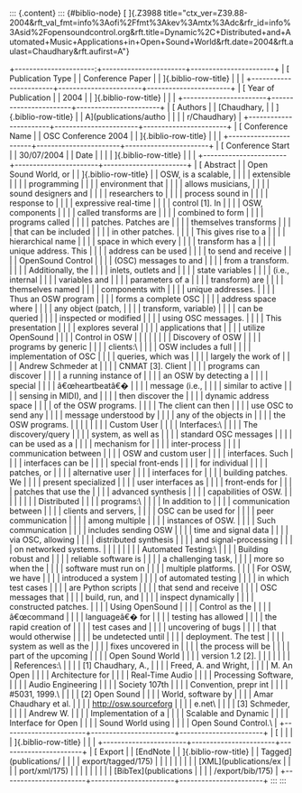 ::: {.content}
::: {#biblio-node}
[ ]{.Z3988
title="ctx_ver=Z39.88-2004&rft_val_fmt=info%3Aofi%2Ffmt%3Akev%3Amtx%3Adc&rfr_id=info%3Asid%2Fopensoundcontrol.org&rft.title=Dynamic%2C+Distributed+and+Automated+Music+Applications+in+Open+Sound+World&rft.date=2004&rft.aulast=Chaudhary&rft.aufirst=A"}

+----------------------:+-----------------------+-----------------------+
| [ Publication Type    |                       | Conference Paper      |
| ]{.biblio-row-title}  |                       |                       |
+-----------------------+-----------------------+-----------------------+
| [ Year of Publication |                       | 2004                  |
| ]{.biblio-row-title}  |                       |                       |
+-----------------------+-----------------------+-----------------------+
| [ Authors             |                       | [Chaudhary,           |
| ]{.biblio-row-title}  |                       | A](publications/autho |
|                       |                       | r/Chaudhary)          |
+-----------------------+-----------------------+-----------------------+
| [ Conference Name     |                       | OSC Conference 2004   |
| ]{.biblio-row-title}  |                       |                       |
+-----------------------+-----------------------+-----------------------+
| [ Conference Start    |                       | 30/07/2004            |
| Date                  |                       |                       |
| ]{.biblio-row-title}  |                       |                       |
+-----------------------+-----------------------+-----------------------+
| [ Abstract            |                       | Open Sound World, or  |
| ]{.biblio-row-title}  |                       | OSW, is a scalable,   |
|                       |                       | extensible            |
|                       |                       | programming           |
|                       |                       | environment that      |
|                       |                       | allows musicians,     |
|                       |                       | sound designers and   |
|                       |                       | researchers to        |
|                       |                       | process sound in      |
|                       |                       | response to           |
|                       |                       | expressive real-time  |
|                       |                       | control \[1\]. In     |
|                       |                       | OSW, components       |
|                       |                       | called transforms are |
|                       |                       | combined to form      |
|                       |                       | programs called       |
|                       |                       | patches. Patches are  |
|                       |                       | themselves transforms |
|                       |                       | that can be included  |
|                       |                       | in other patches.     |
|                       |                       | This gives rise to a  |
|                       |                       | hierarchical name     |
|                       |                       | space in which every  |
|                       |                       | transform has a       |
|                       |                       | unique address. This  |
|                       |                       | address can be used   |
|                       |                       | to send and receive   |
|                       |                       | OpenSound Control     |
|                       |                       | (OSC) messages to and |
|                       |                       | from a transform.     |
|                       |                       | Additionally, the     |
|                       |                       | inlets, outlets and   |
|                       |                       | state variables       |
|                       |                       | (i.e., internal       |
|                       |                       | variables and         |
|                       |                       | parameters of a       |
|                       |                       | transform) are        |
|                       |                       | themselves named      |
|                       |                       | components with       |
|                       |                       | unique addresses.     |
|                       |                       | Thus an OSW program   |
|                       |                       | forms a complete OSC  |
|                       |                       | address space where   |
|                       |                       | any object (patch,    |
|                       |                       | transform, variable)  |
|                       |                       | can be queried        |
|                       |                       | inspected or modified |
|                       |                       | using OSC messages.   |
|                       |                       | This presentation     |
|                       |                       | explores several      |
|                       |                       | applications that     |
|                       |                       | utilize OpenSound     |
|                       |                       | Control in OSW        |
|                       |                       |                       |
|                       |                       | Discovery of OSW      |
|                       |                       | programs by generic   |
|                       |                       | clients:\             |
|                       |                       | OSW includes a full   |
|                       |                       | implementation of OSC |
|                       |                       | queries, which was    |
|                       |                       | largely the work of   |
|                       |                       | Andrew Schmeder at    |
|                       |                       | CNMAT \[3\]. Client   |
|                       |                       | programs can discover |
|                       |                       | a running instance of |
|                       |                       | an OSW by detecting a |
|                       |                       | special               |
|                       |                       | â€œheartbeatâ€�       |
|                       |                       | message (i.e.,        |
|                       |                       | similar to active     |
|                       |                       | sensing in MIDI), and |
|                       |                       | then discover the     |
|                       |                       | dynamic address space |
|                       |                       | of the OSW programs.  |
|                       |                       | The client can then   |
|                       |                       | use OSC to send any   |
|                       |                       | message understood by |
|                       |                       | any of the objects in |
|                       |                       | the OSW programs.     |
|                       |                       |                       |
|                       |                       | Custom User           |
|                       |                       | Interfaces:\          |
|                       |                       | The discovery/query   |
|                       |                       | system, as well as    |
|                       |                       | standard OSC messages |
|                       |                       | can be used as a      |
|                       |                       | mechanism for         |
|                       |                       | inter-process         |
|                       |                       | communication between |
|                       |                       | OSW and custom user   |
|                       |                       | interfaces. Such      |
|                       |                       | interfaces can be     |
|                       |                       | special front-ends    |
|                       |                       | for individual        |
|                       |                       | patches, or           |
|                       |                       | alternative user      |
|                       |                       | interfaces for        |
|                       |                       | building patches. We  |
|                       |                       | present specialized   |
|                       |                       | user interfaces as    |
|                       |                       | front-ends for        |
|                       |                       | patches that use the  |
|                       |                       | advanced synthesis    |
|                       |                       | capabilities of OSW.  |
|                       |                       |                       |
|                       |                       | Distributed           |
|                       |                       | programs:\            |
|                       |                       | In addition to        |
|                       |                       | communication between |
|                       |                       | clients and servers,  |
|                       |                       | OSC can be used for   |
|                       |                       | peer communication    |
|                       |                       | among multiple        |
|                       |                       | instances of OSW.     |
|                       |                       | Such communication    |
|                       |                       | includes sending OSW  |
|                       |                       | time and signal data  |
|                       |                       | via OSC, allowing     |
|                       |                       | distributed synthesis |
|                       |                       | and signal-processing |
|                       |                       | on networked systems. |
|                       |                       |                       |
|                       |                       | Automated Testing:\   |
|                       |                       | Building robust and   |
|                       |                       | reliable software is  |
|                       |                       | a challenging task,   |
|                       |                       | more so when the      |
|                       |                       | software must run on  |
|                       |                       | multiple platforms.   |
|                       |                       | For OSW, we have      |
|                       |                       | introduced a system   |
|                       |                       | of automated testing  |
|                       |                       | in which test cases   |
|                       |                       | are Python scripts    |
|                       |                       | that send and receive |
|                       |                       | OSC messages that     |
|                       |                       | build, run, and       |
|                       |                       | inspect dynamically   |
|                       |                       | constructed patches.  |
|                       |                       | Using OpenSound       |
|                       |                       | Control as the        |
|                       |                       | â€œcommand            |
|                       |                       | languageâ€� for       |
|                       |                       | testing has allowed   |
|                       |                       | the rapid creation of |
|                       |                       | test cases and        |
|                       |                       | uncovering of bugs    |
|                       |                       | that would otherwise  |
|                       |                       | be undetected until   |
|                       |                       | deployment. The test  |
|                       |                       | system as well as the |
|                       |                       | fixes uncovered in    |
|                       |                       | the process will be   |
|                       |                       | part of the upcoming  |
|                       |                       | Open Sound World      |
|                       |                       | version 1.2 \[2\].    |
|                       |                       |                       |
|                       |                       | References:\          |
|                       |                       | \[1\] Chaudhary, A.,  |
|                       |                       | Freed, A. and Wright, |
|                       |                       | M. An Open            |
|                       |                       | Architecture for      |
|                       |                       | Real-Time Audio       |
|                       |                       | Processing Software,  |
|                       |                       | Audio Engineering     |
|                       |                       | Society 107th         |
|                       |                       | Convention, prepr int |
|                       |                       | \#5031, 1999.\        |
|                       |                       | \[2\] Open Sound      |
|                       |                       | World, software by    |
|                       |                       | Amar Chaudhary et al. |
|                       |                       | http://osw.sourceforg |
|                       |                       | e.net\                |
|                       |                       | \[3\] Schmeder,       |
|                       |                       | Andrew W.             |
|                       |                       | Implementation of a   |
|                       |                       | Scalable and Dynamic  |
|                       |                       | Interface for Open    |
|                       |                       | Sound World using     |
|                       |                       | Open Sound Control.\  |
+-----------------------+-----------------------+-----------------------+
| [                     |                       |                       |
| ]{.biblio-row-title}  |                       |                       |
+-----------------------+-----------------------+-----------------------+
| [ Export              |                       | [EndNote              |
| ]{.biblio-row-title}  |                       | Tagged](publications/ |
|                       |                       | export/tagged/175)    |
|                       |                       | \|                    |
|                       |                       | [XML](publications/ex |
|                       |                       | port/xml/175)         |
|                       |                       | \|                    |
|                       |                       | [BibTex](publications |
|                       |                       | /export/bib/175)      |
+-----------------------+-----------------------+-----------------------+
:::
:::
